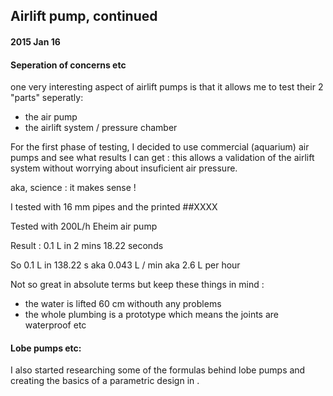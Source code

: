 
##  Airlift pump, continued

#### 2015 Jan 16


#### Seperation of concerns etc

one very interesting aspect of airlift pumps is that it allows me to test
their 2 "parts" seperatly:

- the air pump
- the airlift system / pressure chamber

For the first phase of testing, I decided to use commercial (aquarium) air pumps
and see what results I can get : this allows a validation of the airlift system
without worrying about insuficient air pressure.

aka, science : it makes sense !


I tested with 16 mm pipes and the printed ##XXXX

Tested with 200L/h Eheim air pump

Result : 0.1 L in 2 mins 18.22 seconds 

So 0.1 L in 138.22 s aka 0.043 L / min aka 2.6 L per hour

Not so great in absolute terms but keep these things in mind : 

- the water is lifted 60 cm withouth any problems
- the whole plumbing is a prototype which means the joints are waterproof etc

#### Lobe pumps etc:

I also started researching some of the formulas behind lobe pumps
and creating the basics of a parametric design in .
